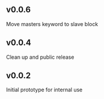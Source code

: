 ## v0.0.6

Move masters keyword to slave block

## v0.0.4

Clean up and public release

## v0.0.2

Initial prototype for internal use
